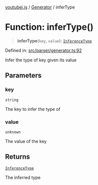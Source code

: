 [youtubei.js](../../../../README.md) / [Generator](../README.md) / inferType

# Function: inferType()

> **inferType**(`key`, `value`): [`InferenceType`](../type-aliases/InferenceType.md)

Defined in: [src/parser/generator.ts:92](https://github.com/LuanRT/YouTube.js/blob/0733f60b57877f6b8b87dfd5cc6195b5085f5c09/src/parser/generator.ts#L92)

Infer the type of key given its value

## Parameters

### key

`string`

The key to infer the type of

### value

`unknown`

The value of the key

## Returns

[`InferenceType`](../type-aliases/InferenceType.md)

The inferred type
